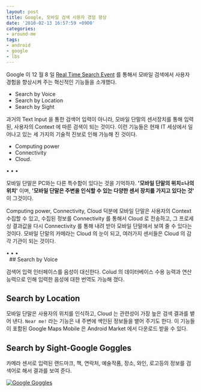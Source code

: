 ```yaml
---
layout: post
title: Google, 모바일 검색 사용자 경험 향상
date: '2010-02-13 16:57:59 +0900'
categories:
- around-me
tags:
- android
- google
- lbs
---
```


Google 이 12 월 8 일 [Real Time Search Event](http://googlemobile.blogspot.com/2009/12/mobile-search-for-new-era-voice.html) 를 통해서 모바일 검색에서 사용자 경험을 향상시켜 주는 혁신적인 기능들을 소개했다.

- Search by Voice
- Search by Location
- Search by Sight

과거의 Text Input 을 통한 검색어 입력이 아니라, 모바일 단말의 센서장치를 통해 입력된, 사용자의 Context 에 따른 검색이 되는 것이다. 이런 기능들은 현재 IT 세상에서 일어나고 있는 세 가지의 기술적 진보로 인해 가능해 진 것이다.

- Computing power
- Connectivity
- Cloud.

<div class="spacer">• • •</div>

모바일 단말은 PC와는 다른 특수함이 있다는 것을 기억하자. **'모바일 단말의 위치=나의 위치'** 이며, **'모바일 단말은 주변을 인식할 수 있는 다양한 센서 장치를 가지고 있다는 것'** 이 그것이다.

Computing power, Connectivity, Cloud 덕분에 모바일 단말은 사용자의 Context 수집할 수 있고, 수집된 정보를 Connectivity 를 통해서 Cloud 로 전송하고, 그 프로세싱 결과값을 다시 Connectivity 를 통해 내려 받아 모바일 단말에서 보여 줄 수 있다는 것이다. 모바일 단말의 카메라는 Cloud 의 눈이 되고, 여러가지 센서들은 Cloud 의 감각 기관이 되는 것이다.

<!--more-->

<div class="spacer">• • •</div>
 
## Search by Voice

검색어 입력 인터페이스를 음성이 대신한다. Colud 의 데이터베이스 수용 능력과 연산 능력으로 인해 입력한 음성에 대한 번역도 가능해 졌다.

## Search by Location

모바일 단말은 사용자의 위치를 인식하고, Cloud 는 관련성이 가장 높은 검색 결과를 뱉어 낸다. `Near me!` 라는 기능은 내 주변에 색인된 정보들을 뱉어 주기도 한다. 이 기능들이 포함된 Google Maps Mobile 은 Android Market 에서 다운로드 받을 수 있다.

## Search by Sight-Google Goggles

카메라 센서로 입력된 랜드마크, 책, 연락처, 예술작품, 장소, 와인, 로고등의 정보를 검색어로 해서 결과를 보여 준다.

[![Google Goggles](http://img.youtube.com/vi/Hhgfz0zPmH4/0.jpg)](http://www.youtube.com/watch?v=Hhgfz0zPmH4)
